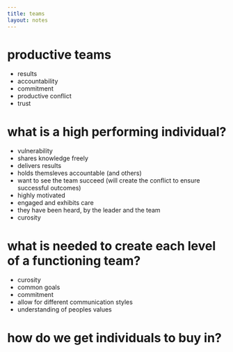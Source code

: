 ```yaml
---
title: teams
layout: notes
---
```


# productive teams
- results
- accountability
- commitment
- productive conflict
- trust

# what is a high performing individual?
- vulnerability
- shares knowledge freely
- delivers results
- holds themsleves accountable (and others)
- want to see the team succeed (will create the conflict to ensure successful outcomes)
- highly motivated
- engaged and exhibits care
- they have been heard, by the leader and the team
- curosity

# what is needed to create each level of a functioning team?
- curosity
- common goals
- commitment
- allow for different communication styles
- understanding of peoples values

# how do we get individuals to buy in?

